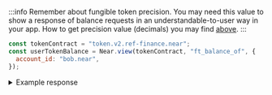 :::info
Remember about fungible token precision. You may need this value to show a response of balance requests in an understandable-to-user way in your app. How to get precision value (decimals) you may find [above](#get-token-metadata).
:::

```js
const tokenContract = "token.v2.ref-finance.near";
const userTokenBalance = Near.view(tokenContract, "ft_balance_of", {
  account_id: "bob.near",
});
```

<details>
<summary>Example response</summary>
<p>

```json
"3479615037675962643842"
```

</p>

</details>